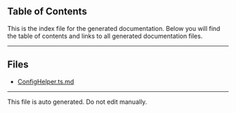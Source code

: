 ## Table of Contents

This is the index file for the generated documentation. Below you will find the table of contents and links to all generated documentation files.

---


## Files

- [ConfigHelper.ts.md](ConfigHelper.ts.md)



---

This file is auto generated. Do not edit manually.
